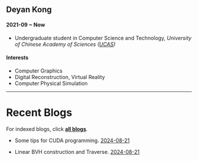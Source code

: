      
## Deyan Kong

#### 2021-09 ~ Now
 - Undergraduate student in Computer Science and Technology, *University of Chinese Academy of Sciences ([UCAS](http://www.ucas.ac.cn))*

#### Interests
 - Computer Graphics
 - Digital Reconstruction, Virtual Reality
 - Computer Physical Simulation

* * *

# Recent Blogs

For indexed blogs, click [**all blogs**](./blogs/blog_index.md).

 - Some tips for CUDA programming. [2024-08-21](./blogs/blog2024/CUDA_tips.md)

 - Linear BVH construction and Traverse. [2024-08-21](./blogs/blog2024/Linear_BVH.md)
